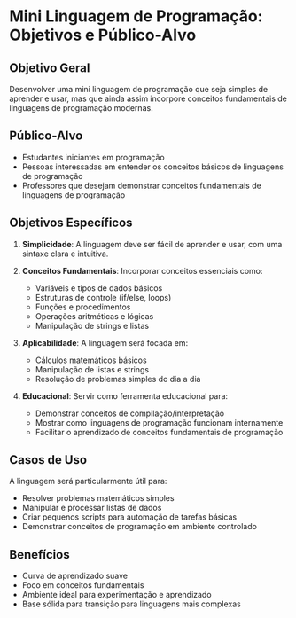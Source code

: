 # Mini Linguagem de Programação: Objetivos e Público-Alvo

## Objetivo Geral

Desenvolver uma mini linguagem de programação que seja simples de aprender e usar, mas que ainda assim incorpore conceitos fundamentais de linguagens de programação modernas.

## Público-Alvo

- Estudantes iniciantes em programação
- Pessoas interessadas em entender os conceitos básicos de linguagens de programação
- Professores que desejam demonstrar conceitos fundamentais de linguagens de programação

## Objetivos Específicos

1. **Simplicidade**: A linguagem deve ser fácil de aprender e usar, com uma sintaxe clara e intuitiva.
2. **Conceitos Fundamentais**: Incorporar conceitos essenciais como:
   - Variáveis e tipos de dados básicos
   - Estruturas de controle (if/else, loops)
   - Funções e procedimentos
   - Operações aritméticas e lógicas
   - Manipulação de strings e listas

3. **Aplicabilidade**: A linguagem será focada em:
   - Cálculos matemáticos básicos
   - Manipulação de listas e strings
   - Resolução de problemas simples do dia a dia

4. **Educacional**: Servir como ferramenta educacional para:
   - Demonstrar conceitos de compilação/interpretação
   - Mostrar como linguagens de programação funcionam internamente
   - Facilitar o aprendizado de conceitos fundamentais de programação

## Casos de Uso

A linguagem será particularmente útil para:

- Resolver problemas matemáticos simples
- Manipular e processar listas de dados
- Criar pequenos scripts para automação de tarefas básicas
- Demonstrar conceitos de programação em ambiente controlado

## Benefícios

- Curva de aprendizado suave
- Foco em conceitos fundamentais
- Ambiente ideal para experimentação e aprendizado
- Base sólida para transição para linguagens mais complexas 